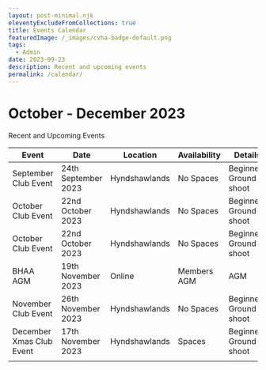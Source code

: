 ```yaml
---
layout: post-minimal.njk
eleventyExcludeFromCollections: true
title: Events Calendar
featuredImage: /_images/cvha-badge-default.png
tags:
  - Admin
date: 2023-09-23
description: Recent and upcoming events
permalink: /calendar/
---
```

# October - December 2023

Recent and Upcoming Events

| Event  | Date  |  Location | Availability  | Details  |
|---|---|---|---|---|
|  September Club Event |  24th September 2023 |  Hyndshawlands  | No Spaces  | Beginners Ground shoot  |
|  October Club Event |  22nd October 2023 |  Hyndshawlands  | No Spaces  | Beginners Ground shoot  |
|  October Club Event |  22nd October 2023 |  Hyndshawlands  | No Spaces  | Beginners Ground shoot  |
| BHAA AGM  |  19th November 2023 |  Online | Members AGM  | AGM  |
|  November Club Event |  26th November 2023 |  Hyndshawlands  | No Spaces  | Beginners Ground shoot  |
|  December Xmas Club Event |  17th November 2023 |  Hyndshawlands  |  Spaces  | Beginners Ground shoot  |
|   |   |   |   |   |